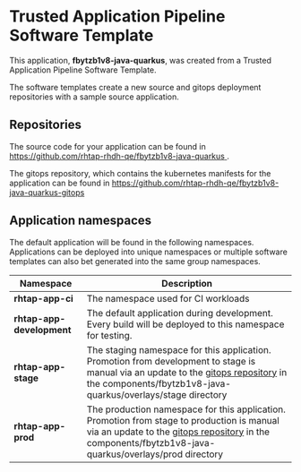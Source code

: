 # Trusted Application Pipeline Software Template

This application, **fbytzb1v8-java-quarkus**, was created from a Trusted Application Pipeline Software Template.

The software templates create a new source and gitops deployment repositories with a sample source application. 

## Repositories

The source code for your application can be found in [https://github.com/rhtap-rhdh-qe/fbytzb1v8-java-quarkus ](https://github.com/rhtap-rhdh-qe/fbytzb1v8-java-quarkus ).
 
The gitops repository, which contains the kubernetes manifests for the application can be found in 
[https://github.com/rhtap-rhdh-qe/fbytzb1v8-java-quarkus-gitops ](https://github.com/rhtap-rhdh-qe/fbytzb1v8-java-quarkus-gitops ) 

## Application namespaces 

The default application will be found in the following namespaces. Applications can be deployed into unique namespaces or multiple software templates can also bet generated into the same group namespaces.  

|  Namespace   |  Description   |  
| -------- | -------- |
| **rhtap-app-ci** | The namespace used for CI workloads |
| **rhtap-app-development** | The default application during development. Every build will be deployed to this namespace for testing. |
| **rhtap-app-stage** | The staging namespace for this application. Promotion from development to stage is manual via an update to the [gitops repository](https://github.com/rhtap-rhdh-qe/fbytzb1v8-java-quarkus-gitops ) in the components/fbytzb1v8-java-quarkus/overlays/stage directory |
| **rhtap-app-prod** | The production namespace for this application. Promotion from stage to production is manual via an update to the [gitops repository](https://github.com/rhtap-rhdh-qe/fbytzb1v8-java-quarkus-gitops ) in the components/fbytzb1v8-java-quarkus/overlays/prod directory |